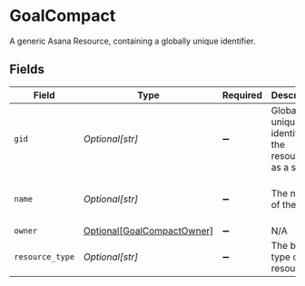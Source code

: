 # GoalCompact

A generic Asana Resource, containing a globally unique identifier.


## Fields

| Field                                                                 | Type                                                                  | Required                                                              | Description                                                           | Example                                                               |
| --------------------------------------------------------------------- | --------------------------------------------------------------------- | --------------------------------------------------------------------- | --------------------------------------------------------------------- | --------------------------------------------------------------------- |
| `gid`                                                                 | *Optional[str]*                                                       | :heavy_minus_sign:                                                    | Globally unique identifier of the resource, as a string.              | 12345                                                                 |
| `name`                                                                | *Optional[str]*                                                       | :heavy_minus_sign:                                                    | The name of the goal.                                                 | Grow web traffic by 30%                                               |
| `owner`                                                               | [Optional[GoalCompactOwner]](../../models/shared/goalcompactowner.md) | :heavy_minus_sign:                                                    | N/A                                                                   |                                                                       |
| `resource_type`                                                       | *Optional[str]*                                                       | :heavy_minus_sign:                                                    | The base type of this resource.                                       | task                                                                  |